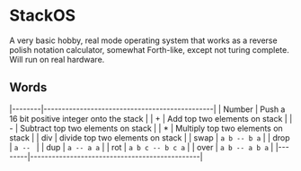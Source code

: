 # StackOS

A very basic hobby, real mode operating system that works as a reverse polish notation calculator, somewhat Forth-like, except not turing complete. Will run on real hardware.

## Words

|--------|-----------------------------------------------|
| Number | Push a 16 bit positive integer onto the stack | 
| +      | Add top two elements on stack                 |
| -      | Subtract top two elements on stack            |
| *      | Multiply top two elements on stack            |
| div    | divide top two elements on stack              |
| swap   | `a b -- b a`                                  |
| drop   | `a -- `                                       |
| dup    | `a -- a a`                                    |
| rot    | `a b c -- b c a`                              |
| over   | `a b -- a b a`                                |
|--------|-----------------------------------------------|

